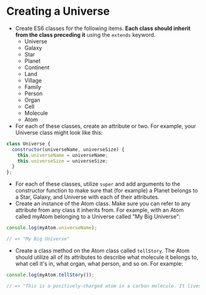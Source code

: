 # Creating a Universe

* Create ES6 classes for the following items. **Each class should inherit from the class preceding it** using the `extends` keyword.
  - Universe
  - Galaxy
  - Star
  - Planet
  - Continent
  - Land
  - Village
  - Family
  - Person
  - Organ
  - Cell
  - Molecule
  - Atom
* For each of these classes, create an attribute or two. For example, your Universe class might look like this:

```js
class Universe {
  constructor(universeName, universeSize) {
    this.universeName = universeName;
    this.universeSize = universeSize;
  }
};
```
* For each of these classes, utilize `super` and add arguments to the constructor function to make sure that (for example) a Planet belongs to a Star, Galaxy, and Universe with each of their attributes.
* Create an instance of the Atom class. Make sure you can refer to any attribute from any class it inherits from. For example, with an Atom called myAtom belonging to a Universe called "My Big Universe":

```js
console.log(myAtom.universeName);

// => "My Big Universe"
```
* Create a class method on the Atom class called `tellStory`. The Atom should utilize all of its attributes to describe what molecule it belongs to, what cell it's in, what organ, what person, and so on. For example:

```js
console.log(myAtom.tellStory());

// => "This is a positively-charged atom in a carbon molecule. It lives in a muscle cell in the stomach of Peter. Peter belongs to the Peterson family in the village of Troy. The village of Troy is in a green land on the continent of Tropico. The continent of Tropico is on a hot planet orbiting a star that's 3 billion years old. This star is part of the Root Beer Galaxy in My Big Universe."
```

